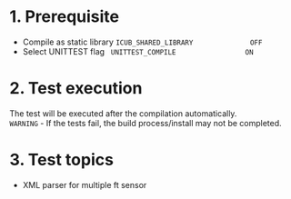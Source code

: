 # 1. Prerequisite

- Compile as static library `ICUB_SHARED_LIBRARY              OFF`
- Select UNITTEST flag  ` UNITTEST_COMPILE                 ON`

# 2. Test execution

The test will be executed after the compilation automatically.  
`WARNING` - If the tests fail, the build process/install may not be completed.

# 3. Test topics

- XML parser for multiple ft sensor

